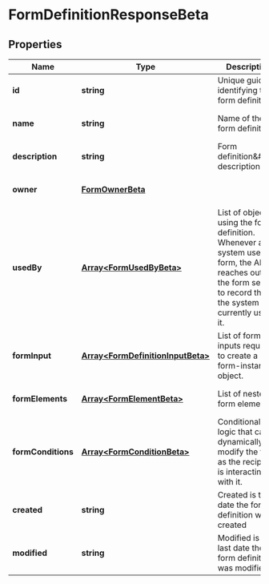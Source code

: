 # FormDefinitionResponseBeta

## Properties

Name | Type | Description | Notes
------------ | ------------- | ------------- | -------------
**id** | **string** | Unique guid identifying the form definition. | [optional] [default to undefined]
**name** | **string** | Name of the form definition. | [optional] [default to undefined]
**description** | **string** | Form definition\&#39;s description. | [optional] [default to undefined]
**owner** | [**FormOwnerBeta**](FormOwnerBeta.md) |  | [optional] [default to undefined]
**usedBy** | [**Array&lt;FormUsedByBeta&gt;**](FormUsedByBeta.md) | List of objects using the form definition. Whenever a system uses a form, the API reaches out to the form service to record that the system is currently using it. | [optional] [default to undefined]
**formInput** | [**Array&lt;FormDefinitionInputBeta&gt;**](FormDefinitionInputBeta.md) | List of form inputs required to create a form-instance object. | [optional] [default to undefined]
**formElements** | [**Array&lt;FormElementBeta&gt;**](FormElementBeta.md) | List of nested form elements. | [optional] [default to undefined]
**formConditions** | [**Array&lt;FormConditionBeta&gt;**](FormConditionBeta.md) | Conditional logic that can dynamically modify the form as the recipient is interacting with it. | [optional] [default to undefined]
**created** | **string** | Created is the date the form definition was created | [optional] [default to undefined]
**modified** | **string** | Modified is the last date the form definition was modified | [optional] [default to undefined]

